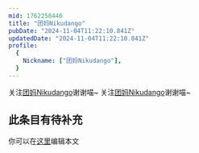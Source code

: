 ```yaml
---
mid: 1762258446
title: "团妈Nikudango"
pubDate: "2024-11-04T11:22:10.841Z"
updatedDate: "2024-11-04T11:22:10.841Z"
profile:
  {
    Nickname: ["团妈Nikudango"],
  }
---
```


关注[团妈Nikudango](https://space.bilibili.com/1762258446)谢谢喵~ 关注[团妈Nikudango](https://space.bilibili.com/1762258446)谢谢喵~

## 此条目有待补充
你可以在[这里](https://github.com/Yuhanawa/VTuber.ICU-Content/edit/master/v/团妈Nikudango/index.md)编辑本文
